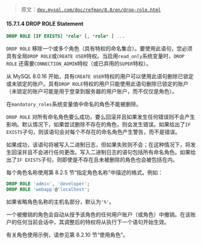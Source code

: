 > 原文：[`dev.mysql.com/doc/refman/8.0/en/drop-role.html`](https://dev.mysql.com/doc/refman/8.0/en/drop-role.html)

#### 15.7.1.4 DROP ROLE Statement

```sql
DROP ROLE [IF EXISTS] *role* [, *role* ] ...
```

`DROP ROLE` 移除一个或多个角色（具有特权的命名集合）。要使用此语句，您必须具有全局`DROP ROLE`或`CREATE USER`特权。当启用`read_only`系统变量时，`DROP ROLE` 还需要`CONNECTION_ADMIN`特权（或已弃用的`SUPER`特权）。

从 MySQL 8.0.16 开始，具有`CREATE USER`特权的用户可以使用此语句删除已锁定或未锁定的账户。具有`DROP ROLE`特权的用户只能使用此语句删除已锁定的账户（未锁定的账户可能是用于登录到服务器的用户账户，而不仅仅是角色）。

在`mandatory_roles`系统变量值中命名的角色不能被删除。

`DROP ROLE` 对所有命名角色要么成功，要么回滚并且如果发生任何错误则不会产生影响。默认情况下，如果尝试删除不存在的角色，则会发生错误。如果给出了`IF EXISTS`子句，则该语句会对每个不存在的命名角色产生警告，而不是错误。

如果成功，该语句将被写入二进制日志，但如果失败则不会；在这种情况下，将发生回滚并且不会进行任何更改。写入二进制日志的语句包括所有命名角色。如果给出了`IF EXISTS`子句，则即使是不存在且未被删除的角色也会被包括在内。

每个角色名称使用第 8.2.5 节“指定角色名称”中描述的格式。例如：

```sql
DROP ROLE 'admin', 'developer';
DROP ROLE 'webapp'@'localhost';
```

如果省略角色名称的主机名部分，默认为`'%'`。

一个被撤销的角色会自动从授予该角色的任何用户账户（或角色）中撤销。在该账户的任何当前会话中，其调整后的特权将从执行下一个语句开始生效。

有关角色使用示例，请参见第 8.2.10 节“使用角色”。
